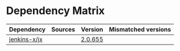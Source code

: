 # Dependency Matrix

Dependency | Sources | Version | Mismatched versions
---------- | ------- | ------- | -------------------
[jenkins-x/jx](https://github.com/jenkins-x/jx.git) |  | [2.0.655](https://github.com/jenkins-x/jx/releases/tag/v2.0.655) | 
